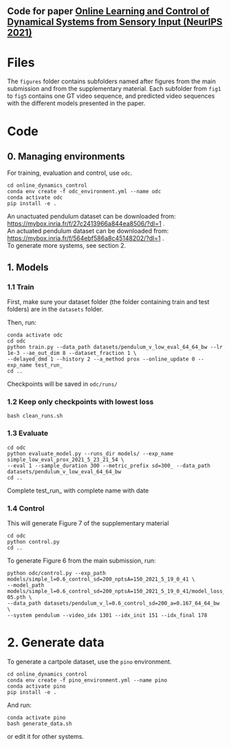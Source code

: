  ## Code for paper [Online Learning and Control of Dynamical Systems from Sensory Input (NeurIPS 2021)](https://proceedings.neurips.cc/paper/2021/hash/ea6979872125d5acbac6068f186a0359-Abstract.html) 


# Files
The ```figures``` folder contains subfolders named after figures from the main submission and from the supplementary 
material. Each subfolder from ``fig1`` to ``fig5`` contains one GT video sequence, and predicted video sequences with 
the different models presented in the paper. 



# Code

## 0. Managing environments
For training, evaluation and control, use ```odc```.
````
cd online_dynamics_control
conda env create -f odc_environment.yml --name odc
conda activate odc
pip install -e .
````

An unactuated pendulum dataset can be downloaded from: https://mybox.inria.fr/f/27c2413966a844ea8506/?dl=1 .  
An actuated pendulum dataset can be downloaded from: https://mybox.inria.fr/f/564ebf586a8c45148202/?dl=1 .  
To generate more systems, see section 2.



## 1. Models
### 1.1 Train

First, make sure your dataset folder (the folder containing train and test folders) are in the ``datasets`` folder.

Then, run:
````
conda activate odc
cd odc
python train.py --data_path datasets/pendulum_v_low_eval_64_64_bw --lr 1e-3 --ae_out_dim 8 --dataset_fraction 1 \
--delayed_dmd 1 --history 2 --a_method prox --online_update 0 --exp_name test_run_
cd ..
````
Checkpoints will be saved in ``odc/runs/``

### 1.2 Keep only checkpoints with lowest loss
````
bash clean_runs.sh
````

### 1.3 Evaluate
````
cd odc
python evaluate_model.py --runs_dir models/ --exp_name simple_low_eval_prox_2021_5_23_21_54 \ 
--eval 1 --sample_duration 300 --metric_prefix sd=300_ --data_path datasets/pendulum_v_low_eval_64_64_bw
cd ..
````
Complete test_run_ with complete name with date

### 1.4 Control
This will generate Figure 7 of the supplementary material
````
cd odc
python control.py
cd ..
````
To generate Figure 6 from the main submission, run:
````
python odc/control.py --exp_path models/simple_l=0.6_control_sd=200_nptsA=150_2021_5_19_0_41 \ 
--model_path models/simple_l=0.6_control_sd=200_nptsA=150_2021_5_19_0_41/model_loss_8.262357005150989e-05.pth \ 
--data_path datasets/pendulum_v_l=0.6_control_sd=200_a=0.167_64_64_bw \ 
--system pendulum --video_idx 1301 --idx_init 151 --idx_final 178

````



# 2. Generate data
To generate a cartpole dataset, use the ```pino``` environment.
````
cd online_dynamics_control
conda env create -f pino_environment.yml --name pino
conda activate pino
pip install -e .
````
And run:
````
conda activate pino
bash generate_data.sh
````
or edit it for other systems.
